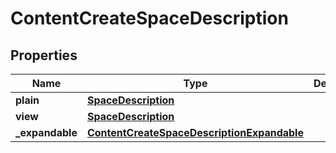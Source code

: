 # ContentCreateSpaceDescription

## Properties
Name | Type | Description | Notes
------------ | ------------- | ------------- | -------------
**plain** | [**SpaceDescription**](SpaceDescription.md) |  |  [optional]
**view** | [**SpaceDescription**](SpaceDescription.md) |  |  [optional]
**_expandable** | [**ContentCreateSpaceDescriptionExpandable**](ContentCreateSpaceDescriptionExpandable.md) |  |  [optional]

